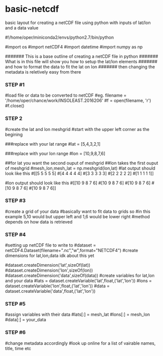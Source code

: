 # basic-netcdf
basic layout for creating a netCDF file using python with inputs of lat/lon and a data value

#!/home/oper/miniconda2/envs/python2.7/bin/python

#import os
#import netCDF4
#import datetime
#import numpy as np

####### This is a base outline of creating a netCDF file in python
####### What is in this file will show you how to setup the lat/lon elements
####### and how to format the data to fit the lat on lon
####### then changing the metadata is reletively easy from there


### STEP #1 ###
#load file or data to be converted to netCDF
#eg. filename = '/home/oper/chance/work/INSOLEAST.2016206'
#f = open(filename, 'r')
#f.close()

### STEP 2 ###
#create the lat and lon meshgrid
#start with the upper left corner as the begining

###replace with your lat range
#lat = [5,4,3,2,1]

###replace with your lon range
#lon = [10,9,8,7,6]


##for lat you want the second ouput of meshgrid
##lon takes the first ouput of meshgrid
#mesh_lon,mesh_lat = np.meshgrid(lon,lat)
#lat output should look like this
#[[5 5 5 5 5]
#[4 4 4 4 4]
#[3 3 3 3 3]
#[2 2 2 2 2]
#[1 1 1 1 1]]

#lon output should look like this
#[[10  9  8  7  6]
#[10  9  8  7  6]
#[10  9  8  7  6]
#[10  9  8  7  6]
#[10  9  8  7  6]]


### STEP #3 ###
#create a grid of your data
#basically want to fit data to grids so
#in this example 5,10 would but upper left and 1,6 would be lower right
#method depends on how data is retrieved
### STEP #4 ###
#setting up netCDF file to write to
#dataset = netCDF4.Dataset(filename+".nc","w",format="NETCDF4")
#create dimensions for lat,lon,data idk about this yet

#dataset.createDimension('lat',sizeOf(lat))
#dataset.createDimension('lon',sizeOf(lon))
#dataset.createDimension('data',sizeOf(data))
#create variables for lat,lon and your data
#lats = dataset.createVariable('lat',float,('lat','lon'))
#lons = dataset.createVariable('lon',float,('lat','lon'))
#data = dataset.createVariable('data',float,('lat','lon'))

### STEP #5 ###
#assign variables with their data
#lats[:] = mesh_lat
#lons[:] = mesh_lon
#data[:] = your_data

### STEP #6 ###
#change metadata accordingly
#look up online for a list of vairable names, title, time etc
